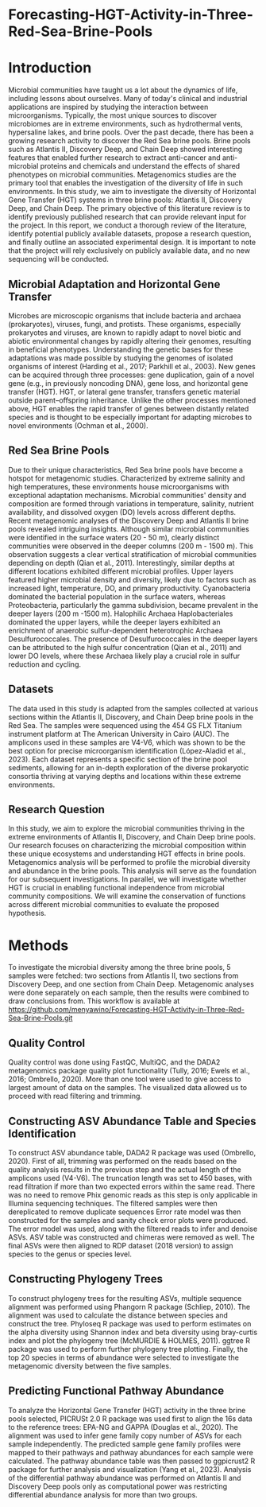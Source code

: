 # Forecasting-HGT-Activity-in-Three-Red-Sea-Brine-Pools

# Introduction
Microbial communities have taught us a lot about the dynamics of life, including lessons about ourselves. Many of today's clinical and industrial applications are inspired by studying the interaction between microorganisms. Typically, the most unique sources to discover microbiomes are in extreme environments, such as hydrothermal vents, hypersaline lakes, and brine pools. Over the past decade, there has been a growing research activity to discover the Red Sea brine pools. Brine pools such as Atlantis II, Discovery Deep, and Chain Deep showed interesting features that enabled further research to extract anti-cancer and anti-microbial proteins and chemicals and understand the effects of shared phenotypes on microbial communities. Metagenomics studies are the primary tool that enables the investigation of the diversity of life in such environments. In this study, we aim to investigate the diversity of Horizontal Gene Transfer (HGT) systems in three brine pools: Atlantis II, Discovery Deep, and Chain Deep. The primary objective of this literature review is to identify previously published research that can provide relevant input for the project. In this report, we conduct a thorough review of the literature, identify potential publicly available datasets, propose a research question, and finally outline an associated experimental design. It is important to note that the project will rely exclusively on publicly available data, and no new sequencing will be conducted.
## Microbial Adaptation and Horizontal Gene Transfer
Microbes are microscopic organisms that include bacteria and archaea (prokaryotes), viruses, fungi, and protists. These organisms, especially prokaryotes and viruses, are known to rapidly adapt to novel biotic and abiotic environmental changes by rapidly altering their genomes, resulting in beneficial phenotypes. Understanding the genetic bases for these adaptations was made possible by studying the genomes of isolated organisms of interest (Harding et al., 2017; Parkhill et al., 2003). New genes can be acquired through three processes: gene duplication, gain of a novel gene (e.g., in previously noncoding DNA), gene loss, and horizontal gene transfer (HGT). HGT, or lateral gene transfer, transfers genetic material outside parent–offspring inheritance. Unlike the other processes mentioned above, HGT enables the rapid transfer of genes between distantly related species and is thought to be especially important for adapting microbes to novel environments (Ochman et al., 2000). 
## Red Sea Brine Pools
Due to their unique characteristics, Red Sea brine pools have become a hotspot for metagenomic studies. Characterized by extreme salinity and high temperatures, these environments house microorganisms with exceptional adaptation mechanisms. Microbial communities' density and composition are formed through variations in temperature, salinity, nutrient availability, and dissolved oxygen (DO) levels across different depths. Recent metagenomic analyses of the Discovery Deep and Atlantis II brine pools revealed intriguing insights. Although similar microbial communities were identified in the surface waters (20 - 50 m), clearly distinct communities were observed in the deeper columns (200 m - 1500 m). This observation suggests a clear vertical stratification of microbial communities depending on depth (Qian et al., 2011). Interestingly, similar depths at different locations exhibited different microbial profiles. Upper layers featured higher microbial density and diversity, likely due to factors such as increased light, temperature, DO, and primary productivity. Cyanobacteria dominated the bacterial population in the surface waters, whereas Proteobacteria, particularly the gamma subdivision, became prevalent in the deeper layers (200 m -1500 m). Halophilic Archaea Haplobacteriales dominated the upper layers, while the deeper layers exhibited an enrichment of anaerobic sulfur-dependent heterotrophic Archaea Desulfurococcales. The presence of Desulfurococcales in the deeper layers can be attributed to the high sulfur concentration (Qian et al., 2011) and lower DO levels, where these Archaea likely play a crucial role in sulfur reduction and cycling.
## Datasets
The data used in this study is adapted from the samples collected at various sections within the Atlantis II, Discovery, and Chain Deep brine pools in the Red Sea. The samples were sequenced using the 454 GS FLX Titanium instrument platform at The American University in Cairo (AUC). The amplicons used in these samples are V4-V6, which was shown to be the best option for precise microorganism identification (López-Aladid et al., 2023). Each dataset represents a specific section of the brine pool sediments, allowing for an in-depth exploration of the diverse prokaryotic consortia thriving at varying depths and locations within these extreme environments.
## Research Question 
In this study, we aim to explore the microbial communities thriving in the extreme environments of Atlantis II, Discovery, and Chain Deep brine pools. Our research focuses on characterizing the microbial composition within these unique ecosystems and understanding HGT effects in brine pools. Metagenomics analysis will be performed to profile the microbial diversity and abundance in the brine pools. This analysis will serve as the foundation for our subsequent investigations. In parallel, we will investigate whether HGT is crucial in enabling functional independence from microbial community compositions. We will examine the conservation of functions across different microbial communities to evaluate the proposed hypothesis.

# Methods
To investigate the microbial diversity among the three brine pools, 5 samples were fetched: two sections from Atlantis II, two sections from Discovery Deep, and one section from Chain Deep. Metagenomic analyses were done separately on each sample, then the results were combined to draw conclusions from. This workflow is available at https://github.com/menyawino/Forecasting-HGT-Activity-in-Three-Red-Sea-Brine-Pools.git 
## Quality Control
Quality control was done using FastQC, MultiQC, and the DADA2 metagenomics package quality plot functionality (Tully, 2016; Ewels et al., 2016; Ombrello, 2020). More than one tool were used to give access to largest amount of data on the samples. The visualized data allowed us to proceed with read filtering and trimming.
## Constructing ASV Abundance Table and Species Identification
To construct ASV abundance table, DADA2 R package was used (Ombrello, 2020). First of all, trimming was performed on the reads based on the quality analysis results in the previous step and the actual length of the amplicons used (V4-V6). The truncation length was set to 450 bases, with read filtration if more than two expected errors within the same read. There was no need to remove Phix genomic reads as this step is only applicable in Illumina sequencing techniques. The filtered samples were then dereplicated to remove duplicate sequences Error rate model was then constructed for the samples and sanity check error plots were produced. The error model was used, along with the filtered reads to infer and denoise ASVs. ASV table was constructed and chimeras were removed as well. The final ASVs were then aligned to RDP dataset (2018 version) to assign species to the genus or species level. 
## Constructing Phylogeny Trees
To construct phylogeny trees for the resulting ASVs, multiple sequence alignment was performed using Phangorn R package (Schliep, 2010). The alignment was used to calculate the distance between species and construct the tree. Phyloseq R package was used to perform estimates on the alpha diversity using Shannon index and beta diversity using bray-curtis index and plot the phylogeny tree (McMURDIE & HOLMES, 2011). ggtree R package was used to perform further phylogeny tree plotting. Finally, the top 20 species in terms of abundance were selected to investigate the metagenomic diversity between the five samples. 
## Predicting Functional Pathway Abundance
To analyze the Horizontal Gene Transfer (HGT) activity in the three brine pools selected, PICRUSt 2.0 R package was used first to align the 16s data to the reference trees: EPA-NG and GAPPA (Douglas et al., 2020). The alignment was used to infer gene family copy number of ASVs for each sample independently. The predicted sample gene family profiles were mapped to their pathways and pathway abundances for each sample were calculated. The pathway abundance table was then passed to ggpicrust2 R package for further analysis and visualization (Yang et al., 2023). Analysis of the differential pathway abundance was performed on Atlantis II and Discovery Deep pools only as computational power was restricting differential abundance analysis for more than two groups. 

